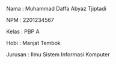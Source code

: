 Nama : Muhammad Daffa Abyaz Tjiptadi

NPM : 2201234567

Kelas : PBP A

Hobi : Manjat Tembok

Jurusan : Ilmu Sistem Informasi Komputer
